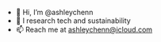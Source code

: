 - 👋 Hi, I’m @ashleychenn
- 🌱 I research tech and sustainability
- 📫 Reach me at ashleychenn@icloud.com
<!--- - 🖋 Find me on Medium <a href="https://ashleystevenschenn.medium.com">@ashleystevenschenn</a> --->


<!---
ashleychenn/ashleychenn is a ✨ special ✨ repository because its `README.md` (this file) appears on your GitHub profile.
You can click the Preview link to take a look at your changes.
--->
